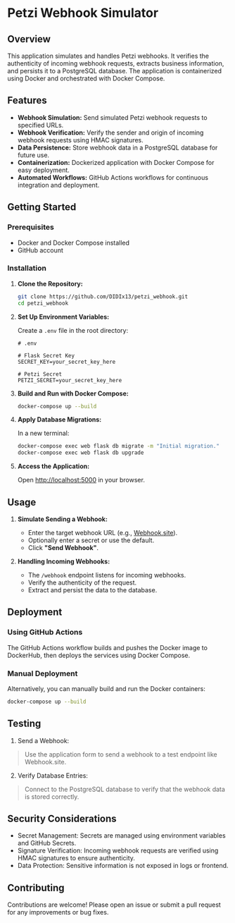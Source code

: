 # Petzi Webhook Simulator

## **Overview**

This application simulates and handles Petzi webhooks. It verifies the authenticity of incoming webhook requests, extracts business information, and persists it to a PostgreSQL database. The application is containerized using Docker and orchestrated with Docker Compose.

## **Features**

- **Webhook Simulation:** Send simulated Petzi webhook requests to specified URLs.
- **Webhook Verification:** Verify the sender and origin of incoming webhook requests using HMAC signatures.
- **Data Persistence:** Store webhook data in a PostgreSQL database for future use.
- **Containerization:** Dockerized application with Docker Compose for easy deployment.
- **Automated Workflows:** GitHub Actions workflows for continuous integration and deployment.

## **Getting Started**

### **Prerequisites**

- Docker and Docker Compose installed
- GitHub account

### **Installation**

1. **Clone the Repository:**

    ```bash
    git clone https://github.com/DIDIx13/petzi_webhook.git
    cd petzi_webhook
    ```

2. **Set Up Environment Variables:**

    Create a `.env` file in the root directory:

    ```dotenv
    # .env

    # Flask Secret Key
    SECRET_KEY=your_secret_key_here

    # Petzi Secret
    PETZI_SECRET=your_secret_key_here
    ```

3. **Build and Run with Docker Compose:**

    ```bash
    docker-compose up --build
    ```

4. **Apply Database Migrations:**

    In a new terminal:

    ```bash
    docker-compose exec web flask db migrate -m "Initial migration."
    docker-compose exec web flask db upgrade
    ```

5. **Access the Application:**

    Open [http://localhost:5000](http://localhost:5000) in your browser.

## **Usage**

1. **Simulate Sending a Webhook:**

    - Enter the target webhook URL (e.g., [Webhook.site](https://webhook.site/)).
    - Optionally enter a secret or use the default.
    - Click **"Send Webhook"**.

2. **Handling Incoming Webhooks:**

    - The `/webhook` endpoint listens for incoming webhooks.
    - Verify the authenticity of the request.
    - Extract and persist the data to the database.

## **Deployment**

### **Using GitHub Actions**

The GitHub Actions workflow builds and pushes the Docker image to DockerHub, then deploys the services using Docker Compose.

### **Manual Deployment**

Alternatively, you can manually build and run the Docker containers:

```bash
docker-compose up --build
```

## **Testing**

1. Send a Webhook:
> Use the application form to send a webhook to a test endpoint like Webhook.site.

2. Verify Database Entries:
> Connect to the PostgreSQL database to verify that the webhook data is stored correctly.

## **Security Considerations**

- Secret Management: Secrets are managed using environment variables and GitHub Secrets.
- Signature Verification: Incoming webhook requests are verified using HMAC signatures to ensure authenticity.
- Data Protection: Sensitive information is not exposed in logs or frontend.

## **Contributing**

Contributions are welcome! Please open an issue or submit a pull request for any improvements or bug fixes.
